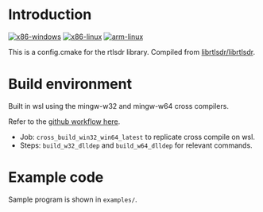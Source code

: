 # Introduction
[![x86-windows](https://github.com/williamyang98/librtlsdr_cmake/actions/workflows/x86-windows.yml/badge.svg)](https://github.com/williamyang98/librtlsdr_cmake/actions/workflows/x86-windows.yml)
[![x86-linux](https://github.com/williamyang98/librtlsdr_cmake/actions/workflows/x86-linux.yml/badge.svg)](https://github.com/williamyang98/librtlsdr_cmake/actions/workflows/x86-linux.yml)
[![arm-linux](https://github.com/williamyang98/librtlsdr_cmake/actions/workflows/arm-linux.yml/badge.svg)](https://github.com/williamyang98/librtlsdr_cmake/actions/workflows/arm-linux.yml)

This is a config.cmake for the rtlsdr library. Compiled from [librtlsdr/librtlsdr](https://github.com/librtlsdr/librtlsdr/tree/fe225869acbe558fb014d858fb1bdd4dce96eab0).

# Build environment
Built in wsl using the mingw-w32 and mingw-w64 cross compilers.

Refer to the [github workflow here](https://github.com/librtlsdr/librtlsdr/blob/fe225869acbe558fb014d858fb1bdd4dce96eab0/.github/workflows/c-cpp.yml).
- Job: ```cross_build_win32_win64_latest``` to replicate cross compile on wsl.
- Steps: ```build_w32_dlldep``` and ```build_w64_dlldep``` for relevant commands.

# Example code
Sample program is shown in ```examples/```.
